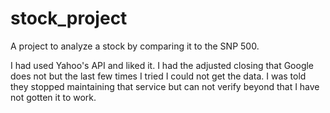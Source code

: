# stock_project
A project to analyze a stock by comparing it to the SNP 500.
   
I had used Yahoo's API and liked it. I had the adjusted closing that Google does not but the last few times 
   I tried I could not get the data. I was told they stopped maintaining that service but can not verify beyond 
   that I have not gotten it to work.
